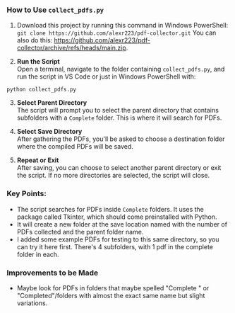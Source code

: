 ### How to Use `collect_pdfs.py`

1. Download this project by running this command in Windows PowerShell: ```git clone https://github.com/alexr223/pdf-collector.git``` You can also do this: https://github.com/alexr223/pdf-collector/archive/refs/heads/main.zip.

2.  **Run the Script**  
   Open a terminal, navigate to the folder containing `collect_pdfs.py`, and run the script in VS Code or just in Windows PowerShell with:
   ```terminal
   python collect_pdfs.py
   ```

3. **Select Parent Directory**  
   The script will prompt you to select the parent directory that contains subfolders with a `Complete` folder. This is where it will search for PDFs.

4. **Select Save Directory**  
   After gathering the PDFs, you'll be asked to choose a destination folder where the compiled PDFs will be saved.

5. **Repeat or Exit**  
   After saving, you can choose to select another parent directory or exit the script. If no more directories are selected, the script will close.

### Key Points:
- The script searches for PDFs inside `Complete` folders. It uses the package called Tkinter, which should come preinstalled with Python.
- It will create a new folder at the save location named with the number of PDFs collected and the parent folder name.
- I added some example PDFs for testing to this same directory, so you can try it here first. There's 4 subfolders, with 1 pdf in the complete folder in each.


### Improvements to be Made
- Maybe look for PDFs in folders that maybe spelled "Complete " or "Completed"/folders with almost the exact same name but slight variations.

